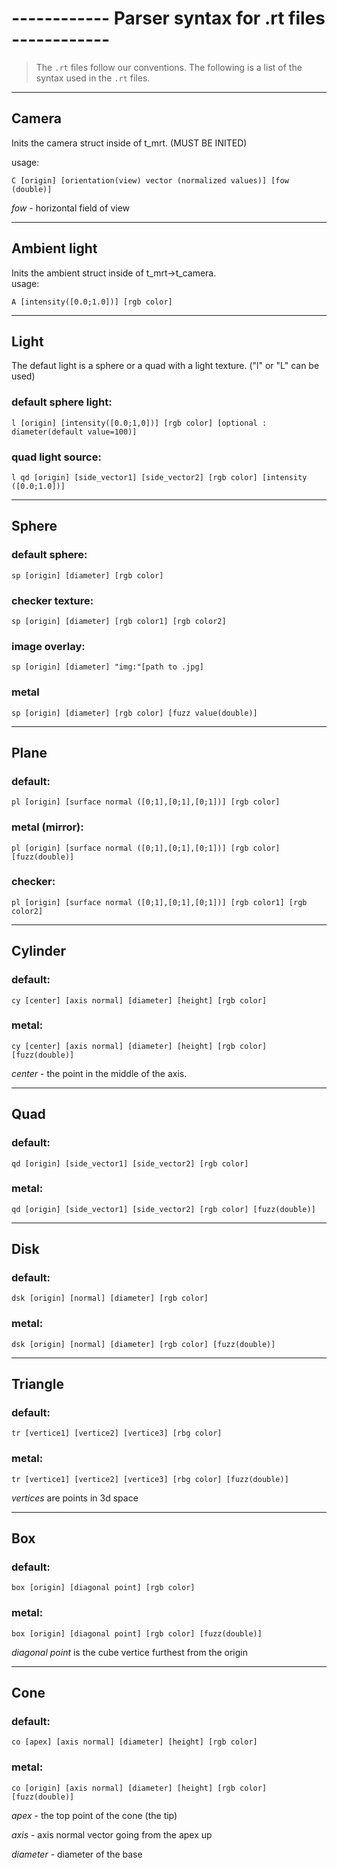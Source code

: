 #  ------------ Parser syntax for .rt files ------------

> The `.rt` files follow our conventions. The following is a list of the syntax used in the `.rt` files.

-----
## Camera
Inits the camera struct inside of t_mrt.	(MUST BE INITED)

usage:
```
C [origin] [orientation(view) vector (normalized values)] [fow (double)]
```
*fow* - horizontal field of view

-----
## Ambient light
Inits the ambient struct inside of t_mrt->t_camera.  
usage:
```
A [intensity([0.0;1.0])] [rgb color]
```
-----
## Light

The defaut light is a sphere or a quad with a light texture. ("l" or "L" can be used)

### default sphere light:
```
l [origin] [intensity([0.0;1,0])] [rgb color] [optional : diameter(default value=100)]
```

### quad light source:
``` 
l qd [origin] [side_vector1] [side_vector2] [rgb color] [intensity ([0.0;1.0])]
```
-----
## Sphere
###  default sphere:
```
sp [origin] [diameter] [rgb color]
```
### checker texture:
```
sp [origin] [diameter] [rgb color1] [rgb color2]
```
### image overlay:
```
sp [origin] [diameter] "img:"[path to .jpg]
```
### metal
```
sp [origin] [diameter] [rgb color] [fuzz value(double)]
```
-----
## Plane
### default:
```
pl [origin] [surface normal ([0;1],[0;1],[0;1])] [rgb color]
```
### metal (mirror):
```
pl [origin] [surface normal ([0;1],[0;1],[0;1])] [rgb color] [fuzz(double)]
```
### checker:
```
pl [origin] [surface normal ([0;1],[0;1],[0;1])] [rgb color1] [rgb color2]
```
-----
## Cylinder
### default:
```
cy [center] [axis normal] [diameter] [height] [rgb color]
```
### metal:
```
cy [center] [axis normal] [diameter] [height] [rgb color] [fuzz(double)]
```
*center* - the point in the middle of the axis.

-----
## Quad
### default:
```
qd [origin] [side_vector1] [side_vector2] [rgb color]
```
### metal:
```
qd [origin] [side_vector1] [side_vector2] [rgb color] [fuzz(double)]
```
-----
## Disk
### default:
```
dsk [origin] [normal] [diameter] [rgb color]
```
### metal:
```
dsk [origin] [normal] [diameter] [rgb color] [fuzz(double)]
```
-----
## Triangle
### default:
```
tr [vertice1] [vertice2] [vertice3] [rbg color]
```
### metal:
```
tr [vertice1] [vertice2] [vertice3] [rbg color] [fuzz(double)]
```
*vertices* are points in 3d space

-----
## Box
### default:
```
box [origin] [diagonal point] [rgb color]
```
### metal:
```
box [origin] [diagonal point] [rgb color] [fuzz(double)]
```
*diagonal point* is the cube vertice furthest from the origin

---
## Cone
### default:
```
co [apex] [axis normal] [diameter] [height] [rgb color]
```
### metal:
```
co [origin] [axis normal] [diameter] [height] [rgb color] [fuzz(double)]
```

*apex* - the top point of the cone (the tip)

*axis* - axis normal vector going from the apex up

*diameter* - diameter of the base
